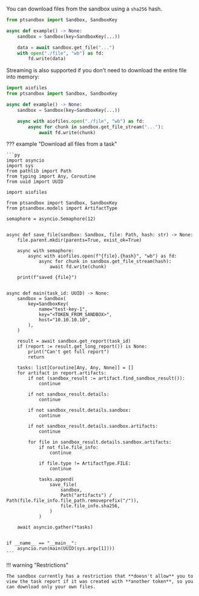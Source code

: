 You can download files from the sandbox using a `sha256` hash.

```py title="Code example" hl_lines="6"
from ptsandbox import Sandbox, SandboxKey

async def example() -> None:
    sandbox = Sandbox(key=SandboxKey(...))

    data = await sandbox.get_file("...")
    with open("./file", "wb") as fd:
        fd.write(data)
```

Streaming is also supported if you don't need to download the entire file into memory:

```py title="Code example" hl_lines="8"
import aiofiles
from ptsandbox import Sandbox, SandboxKey

async def example() -> None:
    sandbox = Sandbox(key=SandboxKey(...))

    async with aiofiles.open("./file", "wb") as fd:
        async for chunk in sandbox.get_file_stream("..."):
            await fd.write(chunk)

```

??? example "Download all files from a task"

    ```py
    import asyncio
    import sys
    from pathlib import Path
    from typing import Any, Coroutine
    from uuid import UUID

    import aiofiles

    from ptsandbox import Sandbox, SandboxKey
    from ptsandbox.models import ArtifactType

    semaphore = asyncio.Semaphore(12)


    async def save_file(sandbox: Sandbox, file: Path, hash: str) -> None:
        file.parent.mkdir(parents=True, exist_ok=True)

        async with semaphore:
            async with aiofiles.open(f"{file}.{hash}", "wb") as fd:
                async for chunk in sandbox.get_file_stream(hash):
                    await fd.write(chunk)

        print(f"saved {file}")


    async def main(task_id: UUID) -> None:
        sandbox = Sandbox(
            key=SandboxKey(
                name="test-key-1",
                key="<TOKEN_FROM_SANDBOX>",
                host="10.10.10.10",
            ),
        )

        result = await sandbox.get_report(task_id)
        if (report := result.get_long_report()) is None:
            print("Can't get full report")
            return

        tasks: list[Coroutine[Any, Any, None]] = []
        for artifact in report.artifacts:
            if not (sandbox_result := artifact.find_sandbox_result()):
                continue

            if not sandbox_result.details:
                continue

            if not sandbox_result.details.sandbox:
                continue

            if not sandbox_result.details.sandbox.artifacts:
                continue

            for file in sandbox_result.details.sandbox.artifacts:
                if not file.file_info:
                    continue

                if file.type != ArtifactType.FILE:
                    continue

                tasks.append(
                    save_file(
                        sandbox,
                        Path("artifacts") / Path(file.file_info.file_path.removeprefix("/")),
                        file.file_info.sha256,
                    )
                )

        await asyncio.gather(*tasks)


    if __name__ == "__main__":
        asyncio.run(main(UUID(sys.argv[1])))
    ```

!!! warning "Restrictions"

    The sandbox currently has a restriction that **doesn't allow** you to view the task report if it was created with **another token**, so you can download only your own files.
